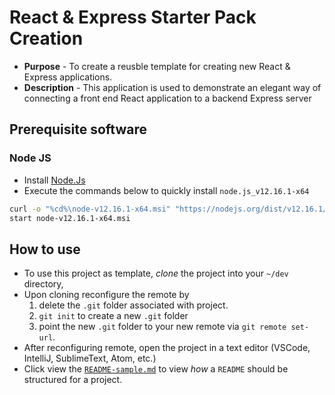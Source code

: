 # React & Express Starter Pack Creation
* **Purpose** - To create a reusble template for creating new React & Express applications.
* **Description** - This application is used to demonstrate an elegant way of connecting a front end React application to a backend Express server

## Prerequisite software
### Node JS
* Install [Node.Js](https://nodejs.org/en/)
* Execute the commands below to quickly install `node.js_v12.16.1-x64`
```bash
curl -o "%cd%\node-v12.16.1-x64.msi" "https://nodejs.org/dist/v12.16.1/node-v12.16.1-x64.msi"
start node-v12.16.1-x64.msi
```

## How to use
* To use this project as template, _clone_ the project into your `~/dev` directory,  
* Upon cloning reconfigure the remote by
    1. delete the `.git` folder associated with project.
    2. `git init` to create a new `.git` folder
    3. point the new `.git` folder to your new remote via `git remote set-url`.
* After reconfiguring remote, open the project in a text editor (VSCode, IntelliJ, SublimeText, Atom, etc.)
* Click view the [`README-sample.md`](./README-sample.md) to view _how_ a `README` should be structured for a project.